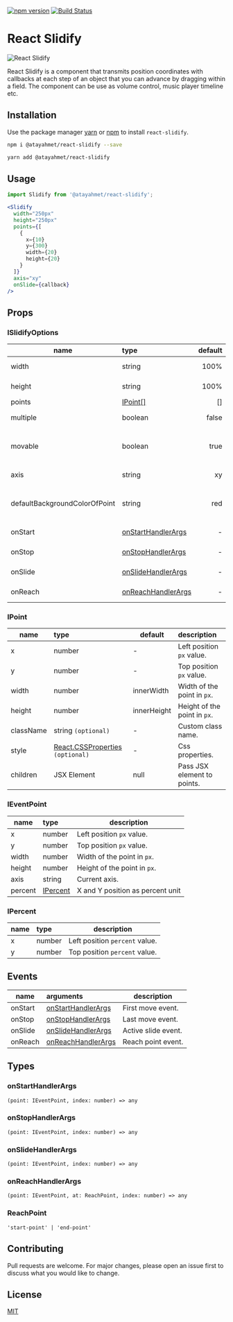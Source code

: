  [![npm version](https://badge.fury.io/js/%40atayahmet%2Freact-slidify.svg)](https://badge.fury.io/js/%40atayahmet%2Freact-slidify) [![Build Status](https://travis-ci.org/atayahmet/react-slidify.svg?branch=master)](https://travis-ci.org/atayahmet/react-slidify)
# React Slidify

![React Slidify](https://drive.google.com/uc?export=download&id=1v3zL8fQB4U70eD46CYataLi0DLLzQnCQ)

React Slidify is a component that transmits position coordinates with callbacks at each step of an object that you can advance by dragging within a field. The component can be use as volume control, music player timeline etc.

## Installation

Use the package manager [yarn](https://yarnpkg.com/) or [npm](https://www.npmjs.com) to install `react-slidify`.

```bash
npm i @atayahmet/react-slidify --save
```

```bash
yarn add @atayahmet/react-slidify
```

## Usage

```jsx
import Slidify from '@atayahmet/react-slidify';

<Slidify
  width="250px"
  height="250px"
  points={[
    {
      x={10}
      y={300}
      width={20}
      height={20}
    }
  ]}
  axis="xy"
  onSlide={callback}
/> 
```

## Props 

### ISlidifyOptions

| name     |                    type                  | default| description                       |
|----------|:-----------------------------------------|-------:|:----------------------------------|
| width    | string                                   | 100%   | Width of the field.               |
| height   | string                                   | 100%   | Height of the field.              |
| points   | [IPoint[]](#ipoint)                      | []     |                                   |
| multiple | boolean                                  | false  | Multiple points.                  |
| movable  | boolean                                  | true   | The points can move or vice versa.|
| axis     | string                                   | xy     | Available axes.                   |
| defaultBackgroundColorOfPoint | string              | red    | Default background color of point.|
| onStart  | [onStartHandlerArgs](#onStartHandlerArgs)| -      | First move event.                 |
| onStop   | [onStopHandlerArgs](#onStopHandlerArgs)  | -      | Last move event.                  |
| onSlide  | [onSlideHandlerArgs](#onSlideHandlerArgs)| -      | Active slide event.               |
| onReach  | [onReachHandlerArgs](#onReachHandlerArgs)| -      | Reach point event.                |

### IPoint

| name     | type                | default     | description          |
|----------|:--------------------|-------------|:---------------------|
| x        | number              | -           | Left position `px` value. |
| y        | number              | -           | Top position `px` value.  |
| width    | number              | innerWidth  | Width of the point in `px`. |
| height   | number              | innerHeight | Height of the point in `px`.|
| className| string `(optional)` | -           | Custom class name.   |
| style    | [React.CSSProperties](https://github.com/DefinitelyTyped/DefinitelyTyped/blob/e434515761b36830c3e58a970abf5186f005adac/types/react/index.d.ts#L794) `(optional)` | -            | Css properties. |
| children | JSX Element         | null        | Pass JSX element to points. |

### IEventPoint

| name     | type                | description                     |
|----------|:--------------------|---------------------------------|
| x        | number              | Left position `px` value.       |
| y        | number              | Top position `px` value.        |
| width    | number              | Width of the point in `px`.     |
| height   | number              | Height of the point in `px`.    |
| axis     | string              | Current axis.                   |
| percent  | [IPercent](#IPercent) | X and Y position as percent unit|


### IPercent
| name     | type                | description                     |
|----------|:--------------------|---------------------------------|
| x        | number              | Left position `percent` value.  |
| y        | number              | Top position `percent` value.   |

## Events

| name     | arguments                                   | description         |
|----------|:--------------------------------------------|---------------------|
| onStart  | [onStartHandlerArgs](#onStartHandlerArgs)   | First move event.   | 
| onStop   | [onStopHandlerArgs](#onStopHandlerArgs)     | Last move event.    |
| onSlide  | [onSlideHandlerArgs](#onSlideHandlerArgs)   | Active slide event. |
| onReach  | [onReachHandlerArgs](#onReachHandlerArgs)   | Reach point event.  |

## Types

### onStartHandlerArgs 
`(point: IEventPoint, index: number) => any`

### onStopHandlerArgs 
`(point: IEventPoint, index: number) => any`

### onSlideHandlerArgs
`(point: IEventPoint, index: number) => any`

### onReachHandlerArgs
`(point: IEventPoint, at: ReachPoint, index: number) => any`

### ReachPoint
`'start-point' | 'end-point'`

## Contributing
Pull requests are welcome. For major changes, please open an issue first to discuss what you would like to change.

## License
[MIT](https://choosealicense.com/licenses/mit/)